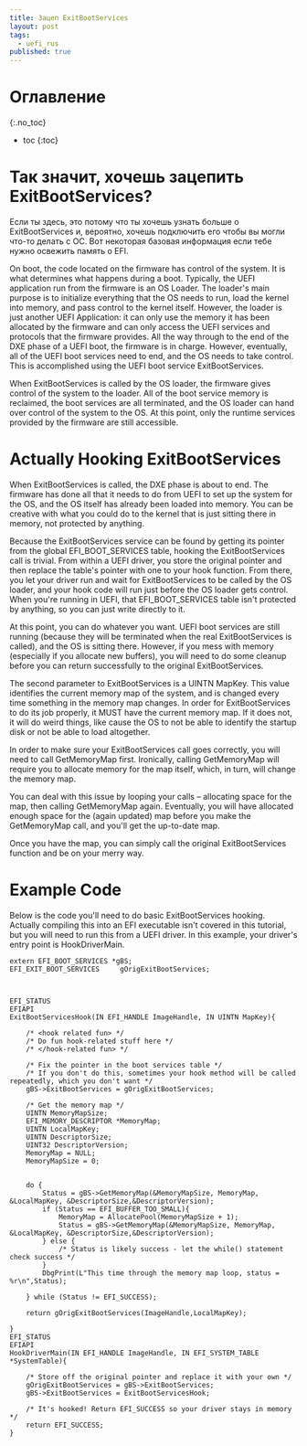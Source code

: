 ```yaml
---
title: Зацеп ExitBootServices
layout: post
tags:
  - uefi_rus
published: true
---
```


# Оглавление
{:.no_toc}

* toc
{:toc}

# Так значит, хочешь зацепить ExitBootServices?

Если ты здесь, это потому что ты хочешь узнать больше о ExitBootServices и, вероятно, хочешь подключить его чтобы вы могли что-то делать с ОС. Вот некоторая базовая информация если тебе нужно освежить память о EFI.
 

On boot, the code located on the firmware has control of the system. It is what determines what happens during a boot. Typically, the UEFI application run from the firmware is an OS Loader. The loader's main purpose is to initialize everything that the OS needs to run, load the kernel into memory, and pass control to the kernel itself. However, the loader is just another UEFI Application: it can only use the memory it has been allocated by the firmware and can only access the UEFI services and protocols that the firmware provides. All the way through to the end of the DXE phase of a UEFI boot, the firmware is in charge. However, eventually, all of the UEFI boot services need to end, and the OS needs to take control. This is accomplished using the UEFI boot service ExitBootServices.

When ExitBootServices is called by the OS loader, the firmware gives control of the system to the loader. All of the boot service memory is reclaimed, the boot services are all terminated, and the OS loader can hand over control of the system to the OS. At this point, only the runtime services provided by the firmware are still accessible.

# Actually Hooking ExitBootServices

When ExitBootServices is called, the DXE phase is about to end. The firmware has done all that it needs to do from UEFI to set up the system for the OS, and the OS itself has already been loaded into memory. You can be creative with what you could do to the kernel that is just sitting there in memory, not protected by anything.

Because the ExitBootServices service can be found by getting its pointer from the global EFI_BOOT_SERVICES table, hooking the ExitBootServices call is trivial. From within a UEFI driver, you store the original pointer and then replace the table's pointer with one to your hook function. From there, you let your driver run and wait for ExitBootServices to be called by the OS loader, and your hook code will run just before the OS loader gets control. When you're running in UEFI, that EFI_BOOT_SERVICES table isn't protected by anything, so you can just write directly to it.

At this point, you can do whatever you want. UEFI boot services are still running (because they will be terminated when the real ExitBootServices is called), and the OS is sitting there. However, if you mess with memory (especially if you allocate new buffers), you will need to do some cleanup before you can return successfully to the original ExitBootServices.

The second parameter to ExitBootServices is a UINTN MapKey. This value identifies the current memory map of the system, and is changed every time something in the memory map changes. In order for ExitBootServices to do its job properly, it MUST have the current memory map. If it does not, it will do weird things, like cause the OS to not be able to identify the startup disk or not be able to load altogether.

In order to make sure your ExitBootServices call goes correctly, you will need to call GetMemoryMap first. Ironically, calling GetMemoryMap will require you to allocate memory for the map itself, which, in turn, will change the memory map.

You can deal with this issue by looping your calls – allocating space for the map, then calling GetMemoryMap again. Eventually, you will have allocated enough space for the (again updated) map before you make the GetMemoryMap call, and you'll get the up-to-date map.

Once you have the map, you can simply call the original ExitBootServices function and be on your merry way.

# Example Code

Below is the code you'll need to do basic ExitBootServices hooking. Actually compiling this into an EFI executable isn't covered in this tutorial, but you will need to run this from a UEFI driver. In this example, your driver's entry point is HookDriverMain.

~~~
extern EFI_BOOT_SERVICES *gBS;
EFI_EXIT_BOOT_SERVICES     gOrigExitBootServices;



EFI_STATUS
EFIAPI
ExitBootServicesHook(IN EFI_HANDLE ImageHandle, IN UINTN MapKey){

	/* <hook related fun> */
	/* Do fun hook-related stuff here */
	/* </hook-related fun> */

	/* Fix the pointer in the boot services table */
	/* If you don't do this, sometimes your hook method will be called repeatedly, which you don't want */
    gBS->ExitBootServices = gOrigExitBootServices;

    /* Get the memory map */
    UINTN MemoryMapSize;
    EFI_MEMORY_DESCRIPTOR *MemoryMap;
    UINTN LocalMapKey;
    UINTN DescriptorSize;
    UINT32 DescriptorVersion;
    MemoryMap = NULL;
    MemoryMapSize = 0;
    
	
    do {  
        Status = gBS->GetMemoryMap(&MemoryMapSize, MemoryMap, &LocalMapKey, &DescriptorSize,&DescriptorVersion);
        if (Status == EFI_BUFFER_TOO_SMALL){
            MemoryMap = AllocatePool(MemoryMapSize + 1);
            Status = gBS->GetMemoryMap(&MemoryMapSize, MemoryMap, &LocalMapKey, &DescriptorSize,&DescriptorVersion);      
        } else {
            /* Status is likely success - let the while() statement check success */
        }
        DbgPrint(L"This time through the memory map loop, status = %r\n",Status);
    
    } while (Status != EFI_SUCCESS);

    return gOrigExitBootServices(ImageHandle,LocalMapKey);

}
EFI_STATUS
EFIAPI
HookDriverMain(IN EFI_HANDLE ImageHandle, IN EFI_SYSTEM_TABLE *SystemTable){

    /* Store off the original pointer and replace it with your own */
    gOrigExitBootServices = gBS->ExitBootServices;
    gBS->ExitBootServices = ExitBootServicesHook;

	/* It's hooked! Return EFI_SUCCESS so your driver stays in memory */
    return EFI_SUCCESS;
}
~~~
